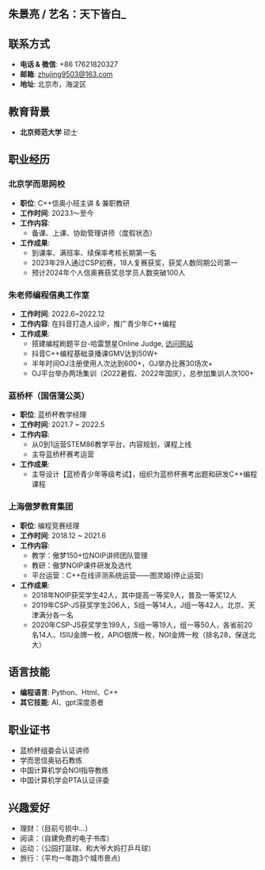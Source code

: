 ## 朱景亮 / 艺名：天下皆白_

## 联系方式
- **电话 & 微信**: +86 17621820327
- **邮箱**: zhujing9503@163.com
- **地址**: 北京市，海淀区

## 教育背景
- **北京师范大学**    硕士

## 职业经历

### 北京学而思网校
- **职位**: C++信奥小班主讲 & 兼职教研
- **工作时间**: 2023.1～至今
- **工作内容**:
  - 备课、上课、协助管理讲师（度假状态）
- **工作成果**:
  - 到课率、满班率、续保率考核长期第一名
  - 2023年29人通过CSP初赛，18人复赛获奖，获奖人数同期公司第一
  - 预计2024年个人信奥赛获奖总学员人数突破100人

### 朱老师编程信奥工作室
- **工作时间**: 2022.6~2022.12
- **工作内容**: 在抖音打造人设IP，推广青少年C++编程
- **工作成果**:
  - 搭建编程刷题平台-哈雷慧星Online Judge, [访问网站](https://www.duxue.pro)
  - 抖音C++编程基础录播课GMV达到50W+
  - 半年时间OJ注册使用人次达到600+，OJ举办比赛30场次+
  - OJ平台举办两场集训（2022暑假、2022年国庆），总参加集训人次100+

### 蓝桥杯（国信蒲公英）
- **职位**: 蓝桥杯教学经理
- **工作时间**: 2021.7 ~ 2022.5
- **工作内容**:
  - 从0到1运营STEM86教学平台，内容规划，课程上线
  - 主导蓝桥杯赛考运营
- **工作成果**:
  - 主导设计【蓝桥青少年等级考试】，组织为蓝桥杯赛考出题和研发C++编程课程

### 上海傲梦教育集团
- **职位**: 编程竞赛经理
- **工作时间**: 2018.12 ~ 2021.6
- **工作内容**:
  - 教学：傲梦150+位NOIP讲师团队管理
  - 教研：傲梦NOIP课件研发及选代
  - 平台运营：C++在线评测系统运营——图灵姬(停止运营)
- **工作成果**:
  - 2018年NOIP获奖学生42人，其中提高一等奖9人，普及一等奖12人
  - 2019年CSP-JS获奖学生206人，S组一等14人，J组一等42人，北京、天津满分各一名
  - 2020年CSP-JS获奖学生199人，S组一等19人，组一等50人，各省前20名14人、ISIU金牌一枚，APIO银牌一枚，NOI金牌一枚（排名28，保送北大）

## 语言技能
- **编程语言**: Python、Html、C++
- **其它技能**: AI、gpt深度患者

## 职业证书
- 蓝桥杯组委会认证讲师
- 学而思信奥钻石教练
- 中国计算机学会NOI指导教练
- 中国计算机学会PTA认证评委

## 兴趣爱好
- 理财：（目前亏损中...）
- 阅读：（自建免费的电子书库）
- 运动：（公园打篮球、和大爷大妈打乒乓球）
- 旅行：（平均一年跑3个城市景点)


<!-- ##{"script":"<script src='https://blog.meekdai.com/Gmeek/plugins/GmeekBSZ.js'></script>"}## -->